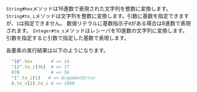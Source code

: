 `String#hex`メソッドは16進数で表現された文字列を整数に変換します。
`String#to_i`メソッドは文字列を整数に変換します。引数に基数を指定できますが、`1`は指定できません。
数値リテラルに基数指示子`0`がある場合は8進数で表現されます。
`Integer#to_s`メソッドはレシーバを10進数の文字列に変換します。引数を指定すると引数で指定した基数で表現します。

各要素の実行結果は以下のようになります。

```ruby
  "10".hex       # => 16
  "11".to_i(36)  # => 37
  070            # => 56
  "1".to_i(1)   # => ArgumentError
  8.to_s(2).to_i # => 1000
```